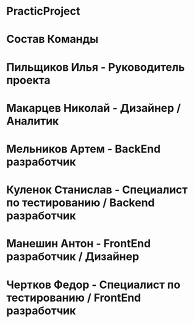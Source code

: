 # PracticProject
# Состав Команды
# Пильщиков Илья - Руководитель проекта
# Макарцев Николай - Дизайнер / Аналитик
# Мельников Артем - BackEnd разработчик
# Куленок Станислав - Специалист по тестированию / Backend разработчик
# Манешин Антон - FrontEnd разработчик / Дизайнер
# Чертков Федор - Специалист по тестированию / FrontEnd разработчик
